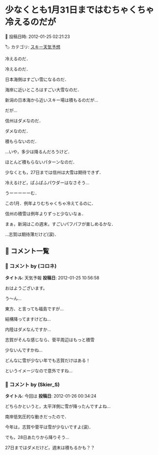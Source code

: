 # 少なくとも1月31日まではむちゃくちゃ冷えるのだが

📅 投稿日時: 2012-01-25 02:21:23

🏷️ カテゴリ: [スキー天気予想](c6554f5c3c106093b511a8daae23757e8.md)

冷えるのだ．


冷えるのだ．


日本海側はすごい雪になるのだ．





海岸に近いところはすごい大雪なのだ．


新潟の日本海から近いスキー場は積もるのだが…





だが…


信州はダメなのだ．


ダメなのだ．


積もらないのだ．


…いや，多少は降るんだろうけど．


ほとんど積もらないパターンなのだ．





少なくとも，27日までは信州は大雪は期待できず．


冷えるけど，ぱふぱふパウダーはなさそう…





うーーーーーむ．


この1月．例年よりむちゃくちゃ冷えてるのに．


信州の積雪は例年よりずっと少ないなぁ．





まぁ，新潟はこの週末，すごいパフパフが楽しめるかな．


…志賀は期待薄だけど(涙)．

## 💬 コメント一覧

### 💬 コメント by (コロネ)
**タイトル**: 天気予報
**投稿日**: 2012-01-25 10:56:58

おはようございます。 



う～ん… 



東方、と言っても福島ですが… 

結構降ってますけどね… 

内陸はダメなんですか… 

志賀がそんな感じなら、菅平周辺はもっと積雪 

少ないんですかね… 



どんなに雪が少ない年でも志賀だけはある！ 

というイメージなので意外ですね…

### 💬 コメント by (Skier_S)
**タイトル**: 今回は
**投稿日**: 2012-01-26 00:34:24

どちらかというと，太平洋側に雪が降ったんですよね…

南岸低気圧的な動きだったので．



今年は，志賀や菅平は雪が少ないですよ(涙)．



でも，28日あたりから降りそう…

27日まではダメだけど，週末は積もるかも？？

